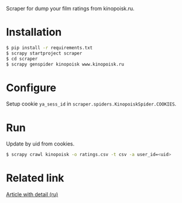Scraper for dump your film ratings from kinopoisk.ru.

# Installation

```bash
$ pip install -r requirements.txt
$ scrapy startproject scraper
$ cd scraper
$ scrapy genspider kinopoisk www.kinopoisk.ru
```

# Configure

Setup cookie `ya_sess_id` in `scraper.spiders.KinopoiskSpider.COOKIES`.

# Run

Update by uid from cookies.

```bash
$ scrapy crawl kinopoisk -o ratings.csv -t csv -a user_id=<uid>
```

# Related link

[Article with detail (ru)](https://tyvik.ru/posts/dump-kinopoisk/)
